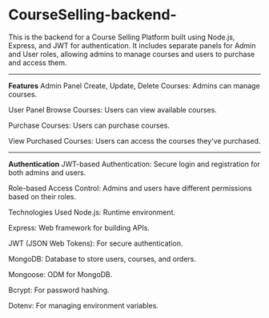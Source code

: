 # CourseSelling-backend-
This is the backend for a Course Selling Platform built using Node.js, Express, and JWT for authentication. It includes separate panels for Admin and User roles, allowing admins to manage courses and users to purchase and access them.
_____________________________________________________________________________________________________________________________________________________________________________________________________________________

**Features**
Admin Panel
Create, Update, Delete Courses: Admins can manage courses.


User Panel
Browse Courses: Users can view available courses.

Purchase Courses: Users can purchase courses.

View Purchased Courses: Users can access the courses they've purchased.
_____________________________________________________________________________________________________________________________________________________________________________________________________________________

**Authentication**
JWT-based Authentication: Secure login and registration for both admins and users.

Role-based Access Control: Admins and users have different permissions based on their roles.

Technologies Used
Node.js: Runtime environment.

Express: Web framework for building APIs.

JWT (JSON Web Tokens): For secure authentication.

MongoDB: Database to store users, courses, and orders.

Mongoose: ODM for MongoDB.

Bcrypt: For password hashing.

Dotenv: For managing environment variables.



